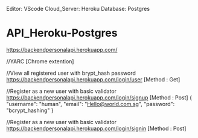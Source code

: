 Editor: VScode
Cloud_Server: Heroku
Database: Postgres

# API_Heroku-Postgres
https://backendpersonalapi.herokuapp.com/


 //YARC [Chrome extention]

//View all registered user with brypt_hash password
https://backendpersonalapi.herokuapp.com/login/user [Method : Get]


//Register as a new user with basic validator
https://backendpersonalapi.herokuapp.com/login/signup [Method : Post]
{
    "username": "human",
    "email": "Hello@world.com.sg",
    "password": "bcrypt_hashing"
}


//Register as a new user with basic validator
https://backendpersonalapi.herokuapp.com/login/signin [Method : Post]
